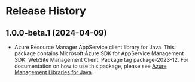 # Release History

## 1.0.0-beta.1 (2024-04-09)

- Azure Resource Manager AppService client library for Java. This package contains Microsoft Azure SDK for AppService Management SDK. WebSite Management Client. Package tag package-2023-12. For documentation on how to use this package, please see [Azure Management Libraries for Java](https://aka.ms/azsdk/java/mgmt).
